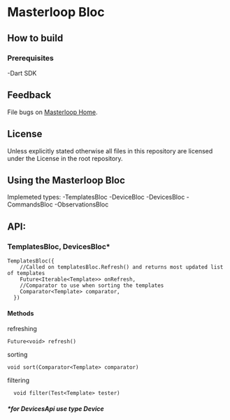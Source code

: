 # Masterloop Bloc

## How to build

### Prerequisites

-Dart SDK

## Feedback

File bugs on [Masterloop Home](https://github.com/orgs/Masterloop/projects/1).

## License

Unless explicitly stated otherwise all files in this repository are licensed under the License in the root repository.

## Using the Masterloop Bloc

Implemeted types:
-TemplatesBloc
-DeviceBloc
-DevicesBloc
-CommandsBloc
-ObservationsBloc

## API:

### TemplatesBloc, DevicesBloc\*

```
TemplatesBloc({
    //Called on templatesBloc.Refresh() and returns most updated list of templates
    Future<Iterable<Template>> onRefresh,
    //Comparator to use when sorting the templates
    Comparator<Template> comparator,
  })
```

#### Methods

refreshing

```
Future<void> refresh()
```

sorting

```
void sort(Comparator<Template> comparator)
```

filtering

```
  void filter(Test<Template> tester)
```

##### \*for DevicesApi use type Device
